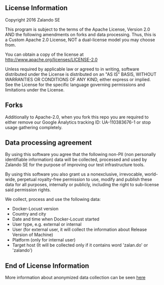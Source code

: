 ## License Information
Copyright 2016 Zalando SE


This program is subject to the terms of the Apache License, Version 2.0 AND the following amendments on forks and data processing. Thus, this is a Custom Apache 2.0 License, NOT a dual-license model you may choose from.


You can obtain a copy of the license at http://www.apache.org/licenses/LICENSE-2.0


Unless required by applicable law or agreed to in writing, software distributed under the License is distributed on an "AS IS" BASIS, WITHOUT WARRANTIES OR CONDITIONS OF ANY KIND, either express or implied. See the License for the specific language governing permissions and limitations under the License.


## Forks
Additionally to Apache-2.0, when you fork this repo you are required to either remove our Google Analytics tracking ID: UA-110383676-1 or stop usage gathering completely.

## Data processing agreement
By using this software you agree that the following non-PII (non personally identifiable information) data will be collected, processed and used by Zalando SE for the purpose of improving our test infrastructure tools.


By using this software you also grant us a nonexclusive, irrevocable, world-wide, perpetual royalty-free permission to use, modify and publish these data for all purposes, internally or publicly, including the right to sub-license said permission rights.


We collect, process and use the following data:

* Docker-Locust version
* Country and city
* Date and time when Docker-Locust started
* User type, e.g. external or internal
* User (for external user, it will collect the information about Release Version of Machine)
* Platform (only for internal user)
* Target host (It will be collected only if it contains word 'zalan.do' or 'zalando')

## End of License Information

More information about anonymized data collection can be seen [here](Analytics.md)
